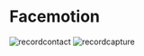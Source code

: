 # Facemotion

![recordcontact](https://cloud.githubusercontent.com/assets/3276768/16144252/4e931cf0-34a4-11e6-8a17-cb6d1fca60b8.gif)
![recordcapture](https://cloud.githubusercontent.com/assets/3276768/16144253/4e96344e-34a4-11e6-9257-06f5bcdf06ef.gif)

